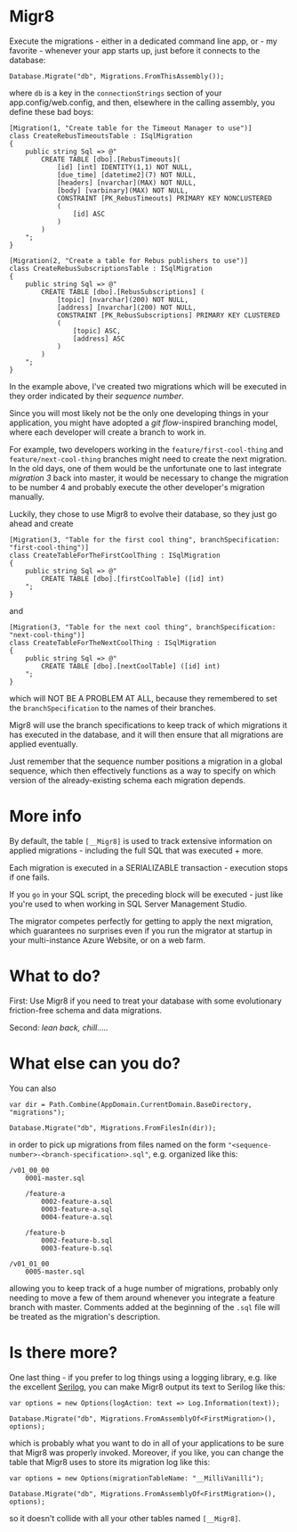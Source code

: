 # Migr8

Execute the migrations - either in a dedicated command line app, or - my favorite - whenever your app starts up,
just before it connects to the database:

	Database.Migrate("db", Migrations.FromThisAssembly());

where `db` is a key in the `connectionStrings` section of your app.config/web.config, and then, elsewhere in the
calling assembly, you define these bad boys:

    [Migration(1, "Create table for the Timeout Manager to use")]
    class CreateRebusTimeoutsTable : ISqlMigration
    {
        public string Sql => @"
            CREATE TABLE [dbo].[RebusTimeouts](
                [id] [int] IDENTITY(1,1) NOT NULL,
	            [due_time] [datetime2](7) NOT NULL,
	            [headers] [nvarchar](MAX) NOT NULL,
	            [body] [varbinary](MAX) NOT NULL,
                CONSTRAINT [PK_RebusTimeouts] PRIMARY KEY NONCLUSTERED 
                (
	                [id] ASC
                )
            )
		"; 
    }

    [Migration(2, "Create a table for Rebus publishers to use")]
    class CreateRebusSubscriptionsTable : ISqlMigration
    {
        public string Sql => @"
            CREATE TABLE [dbo].[RebusSubscriptions] (
	            [topic] [nvarchar](200) NOT NULL,
	            [address] [nvarchar](200) NOT NULL,
                CONSTRAINT [PK_RebusSubscriptions] PRIMARY KEY CLUSTERED 
                (
	                [topic] ASC,
	                [address] ASC
                )
            )
		"; 
    }

In the example above, I've created two migrations which will be executed in they order indicated by their
 _sequence number_.

Since you will most likely not be the only one developing things in your application, you might have adopted
a _git flow_-inspired branching model, where each developer will create a branch to work in.

For example, two developers working in the `feature/first-cool-thing` and `feature/next-cool-thing` branches
might need to create the next migration. In the old days, one of them would be the unfortunate one to last
integrate _migration 3_ back into master, it would be necessary to change the migration to be number 4 and
probably execute the other developer's migration manually.

Luckily, they chose to use Migr8 to evolve their database, so they just go ahead and create

    [Migration(3, "Table for the first cool thing", branchSpecification: "first-cool-thing")]
    class CreateTableForTheFirstCoolThing : ISqlMigration
    {
        public string Sql => @"
            CREATE TABLE [dbo].[firstCoolTable] ([id] int)
        "; 
    }

and

    [Migration(3, "Table for the next cool thing", branchSpecification: "next-cool-thing")]
    class CreateTableForTheNextCoolThing : ISqlMigration
    {
        public string Sql => @"
            CREATE TABLE [dbo].[nextCoolTable] ([id] int)
        "; 
    }

which will NOT BE A PROBLEM AT ALL, because they remembered to set the `branchSpecification` to the names
of their branches.

Migr8 will use the branch specifications to keep track of which migrations it has executed in the database,
and it will then ensure that all migrations are applied eventually.

Just remember that the sequence number positions a migration in a global sequence, which then effectively
functions as a way to specify on which version of the already-existing schema each migration depends.

# More info

By default, the table `[__Migr8]` is used to track extensive information on applied migrations - including
the full SQL that was executed + more.

Each migration is executed in a SERIALIZABLE transaction - execution stops if one fails.

If you `go` in your SQL script, the preceding block will be executed - just like you're used to when working
in SQL Server Management Studio.

The migrator competes perfectly for getting to apply the next migration, which guarantees no surprises even
if you run the migrator at startup in your multi-instance Azure Website, or on a web farm.

# What to do?

First: Use Migr8 if you need to treat your database with some evolutionary friction-free schema and data
migrations.

Second: _lean back, chill....._

# What else can you do?

You can also

    var dir = Path.Combine(AppDomain.CurrentDomain.BaseDirectory, "migrations");

    Database.Migrate("db", Migrations.FromFilesIn(dir));

in order to pick up migrations from files named on the form `"<sequence-number>-<branch-specification>.sql"`,
e.g. organized like this:

    /v01_00_00
        0001-master.sql

        /feature-a
            0002-feature-a.sql
            0003-feature-a.sql
            0004-feature-a.sql
        
        /feature-b
            0002-feature-b.sql
            0003-feature-b.sql
   
    /v01_01_00
        0005-master.sql     

allowing you to keep track of a huge number of migrations, probably only needing to move a few of them around
whenever you integrate a feature branch with master. Comments added at the beginning of the `.sql` file will be
treated as the migration's description.

# Is there more?

One last thing - if you prefer to log things using a logging library, e.g. like the excellent
[Serilog](https://github.com/serilog/serilog), you can make Migr8 output its text to Serilog like this:


    var options = new Options(logAction: text => Log.Information(text));
    
    Database.Migrate("db", Migrations.FromAssemblyOf<FirstMigration>(), options);

which is probably what you want to do in all of your applications to be sure that Migr8 was properly invoked.
Moreover, if you like, you can change the table that Migr8 uses to store its migration log like this:

    var options = new Options(migrationTableName: "__MilliVanilli");
    
    Database.Migrate("db", Migrations.FromAssemblyOf<FirstMigration>(), options);

so it doesn't collide with all your other tables named `[__Migr8]`.